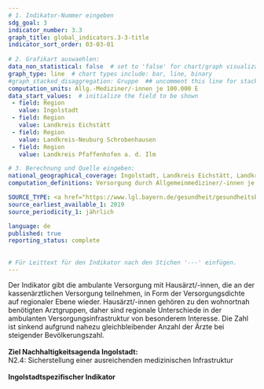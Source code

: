 ```yaml
---
# 1. Indikator-Nummer eingeben 
sdg_goal: 3 
indicator_number: 3.3
graph_title: global_indicators.3-3-title
indicator_sort_order: 03-03-01
 
# 2. Grafikart auswaehlen: 
data_non_statistical: false  # set to 'false' for chart/graph visualization 
graph_type: line  # chart types include: bar, line, binary 
#graph_stacked_disaggregation: Gruppe  ## uncomment this line for stacked bars. eplace 'Geschlecht' with the field of aggregation. 
computation_units: Allg.-Mediziner/-innen je 100.000 E
data_start_values:  # initialize the field to be shown  
 - field: Region 
   value: Ingolstadt 
 - field: Region 
   value: Landkreis Eichstätt
 - field: Region 
   value: Landkreis-Neuburg Schrobenhausen 
 - field: Region 
   value: Landkreis Pfaffenhofen a. d. Ilm

# 3. Berechnung und Quelle eingeben: 
national_geographical_coverage: Ingolstadt, Landkreis Eichstätt, Landkreis-Neuburg Schrobenhausen, Landkreis Pfaffenhofen a. d. Ilm     
computation_definitions: Versorgung durch Allgemeinmediziner/-innen je 100.000 EW

SOURCE_TYPE: <a href="https://www.lgl.bayern.de/gesundheit/gesundheitsberichterstattung/gesundheitsatlas/ia_report/atlas.html">Gesundheitsatlas Bayern</a> und Zahlen der Kassenärztlichen Vereinigung Bayerns # data source  
source_earliest_available_1: 2019
source_periodicity_1: jährlich

language: de   
published: true 
reporting_status: complete
 
 
# Für Leittext für den Indikator nach den Stichen '---' einfügen. 
---
```

Der Indikator gibt die ambulante Versorgung mit Hausärzt/-innen, die an der kassenärztlichen Versorgung teilnehmen, in Form der Versorgungsdichte auf regionaler Ebene wieder. Hausärzt/-innen gehören zu den wohnortnah benötigten Arztgruppen, daher sind regionale Unterschiede in der ambulanten Versorgungsinfrastruktur von besonderem Interesse. Die Zahl ist sinkend aufgrund nahezu gleichbleibender Anzahl der Ärzte bei steigender Bevölkerungszahl.<br>
<br>
<b>Ziel Nachhaltigkeitsagenda Ingolstadt:</b><br>
N2.4: Sicherstellung einer ausreichenden medizinischen Infrastruktur<br>
<br>
<b>Ingolstadtspezifischer Indikator</b>
